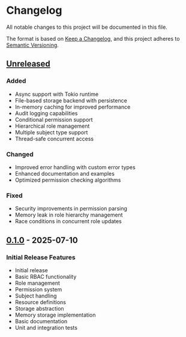 # Changelog

All notable changes to this project will be documented in this file.

The format is based on [Keep a Changelog](https://keepachangelog.com/en/1.0.0/),
and this project adheres to [Semantic Versioning](https://semver.org/spec/v2.0.0.html).

## [Unreleased]

### Added

- Async support with Tokio runtime
- File-based storage backend with persistence
- In-memory caching for improved performance
- Audit logging capabilities
- Conditional permission support
- Hierarchical role management
- Multiple subject type support
- Thread-safe concurrent access

### Changed

- Improved error handling with custom error types
- Enhanced documentation and examples
- Optimized permission checking algorithms

### Fixed

- Security improvements in permission parsing
- Memory leak in role hierarchy management
- Race conditions in concurrent role updates

## [0.1.0] - 2025-07-10

### Initial Release Features

- Initial release
- Basic RBAC functionality
- Role management
- Permission system
- Subject handling
- Resource definitions
- Storage abstraction
- Memory storage implementation
- Basic documentation
- Unit and integration tests

[Unreleased]: https://github.com/ciresnave/role-system/compare/v0.1.0...HEAD
[0.1.0]: https://github.com/ciresnave/role-system/releases/tag/v0.1.0

